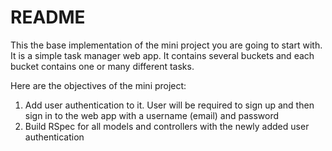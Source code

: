 # README

This the base implementation of the mini project you are going to start with. It is a simple task manager web app. It contains several buckets and each bucket contains one or many different tasks.

Here are the objectives of the mini project:

1. Add user authentication to it. User will be required to sign up and then sign in to the web app with a username (email) and password
2. Build RSpec for all models and controllers with the newly added user authentication
